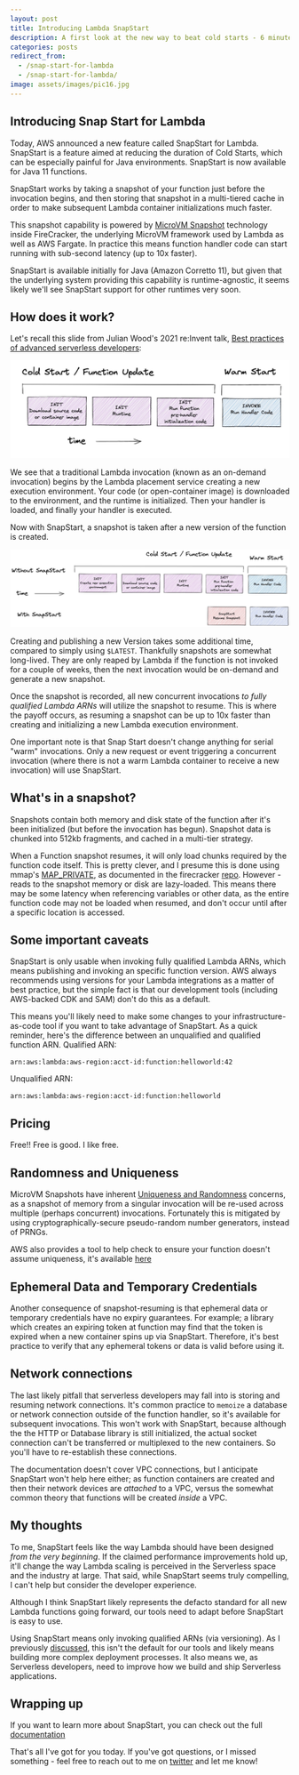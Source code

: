 ```yaml
---
layout: post
title: Introducing Lambda SnapStart
description: A first look at the new way to beat cold starts - 6 minutes
categories: posts
redirect_from:
  - /snap-start-for-lambda
  - /snap-start-for-lambda/
image: assets/images/pic16.jpg
---
```


## Introducing Snap Start for Lambda

Today, AWS announced a new feature called SnapStart for Lambda. SnapStart is a feature aimed at reducing the duration of Cold Starts, which can be especially painful for Java environments. SnapStart is now available for Java 11 functions.

SnapStart works by taking a snapshot of your function just before the invocation begins, and then storing that snapshot in a multi-tiered cache in order to make subsequent Lambda container initializations much faster.

This snapshot capability is powered by [MicroVM Snapshot](https://github.com/firecracker-microvm/firecracker/blob/main/docs/snapshotting/snapshot-support.md#about-microvm-snapshotting) technology inside FireCracker, the underlying MicroVM framework used by Lambda as well as AWS Fargate. In practice this means function handler code can start running with sub-second latency (up to 10x faster).

SnapStart is available initially for Java (Amazon Corretto 11), but given that the underlying system providing this capability is runtime-agnostic, it seems likely we'll see SnapStart support for other runtimes very soon.

## How does it work?

Let's recall this slide from Julian Wood's 2021 re:Invent talk, [Best practices of advanced serverless developers](https://www.youtube.com/watch?v=dnFm6MlPnco):

<span class="image fit"><a href ="/assets/images/cold_start.jpg" target="_blank"><img src="/assets/images/cold_start.jpg" alt ="Julian talking about Cold Starts"></a></span>

We see that a traditional Lambda invocation (known as an on-demand invocation) begins by the Lambda placement service creating a new execution environment. Your code (or open-container image) is downloaded to the environment, and the runtime is initialized. Then your handler is loaded, and finally your handler is executed.

Now with SnapStart, a snapshot is taken after a new version of the function is created.

<span class="image fit"><a href ="/assets/images/snapstart_now.jpg" target="_blank"><img src="/assets/images/snapstart_now.jpg" alt ="SnapStart vs Cold Start"></a></span>

Creating and publishing a new Version takes some additional time, compared to simply using `$LATEST`. Thankfully snapshots are somewhat long-lived. They are only reaped by Lambda if the function is not invoked for a couple of weeks, then the next invocation would be on-demand and generate a new snapshot.

Once the snapshot is recorded, all new concurrent invocations _to fully qualified Lambda ARNs_ will utilize the snapshot to resume. This is where the payoff occurs, as resuming a snapshot can be up to 10x faster than creating and initializing a new Lambda execution environment.

One important note is that Snap Start doesn't change anything for serial "warm" invocations. Only a new request or event triggering a concurrent invocation (where there is not a warm Lambda container to receive a new invocation) will use SnapStart.

## What's in a snapshot?

Snapshots contain both memory and disk state of the function after it's been initialized (but before the invocation has begun). Snapshot data is chunked into 512kb fragments, and cached in a multi-tier strategy.

When a Function snapshot resumes, it will only load chunks required by the function code itself. This is pretty clever, and I presume this is done using mmap's [MAP_PRIVATE](https://man7.org/linux/man-pages/man2/mmap.2.html), as documented in the firecracker [repo](https://github.com/firecracker-microvm/firecracker/blob/main/docs/snapshotting/snapshot-support.md#about-microvm-snapshotting). However - reads to the snapshot memory or disk are lazy-loaded. This means there may be some latency when referencing variables or other data, as the entire function code may not be loaded when resumed, and don't occur until after a specific location is accessed.

## Some important caveats

SnapStart is only usable when invoking fully qualified Lambda ARNs, which means publishing and invoking an specific function version. AWS always recommends using versions for your Lambda integrations as a matter of best practice, but the simple fact is that our development tools (including AWS-backed CDK and SAM) don't do this as a default.

This means you'll likely need to make some changes to your infrastructure-as-code tool if you want to take advantage of SnapStart.
As a quick reminder, here's the difference between an unqualified and qualified function ARN.
Qualified ARN:

```
arn:aws:lambda:aws-region:acct-id:function:helloworld:42
```

Unqualified ARN:

```
arn:aws:lambda:aws-region:acct-id:function:helloworld
```

## Pricing

Free!! Free is good. I like free.

## Randomness and Uniqueness

MicroVM Snapshots have inherent [Uniqueness and Randomness](https://github.com/firecracker-microvm/firecracker/blob/main/docs/snapshotting/random-for-clones.md) concerns, as a snapshot of memory from a singular invocation will be re-used across multiple (perhaps concurrent) invocations. Fortunately this is mitigated by using cryptographically-secure pseudo-random number generators, instead of PRNGs.

AWS also provides a tool to help check to ensure your function doesn't assume uniqueness, it's available [here](https://docs.aws.amazon.com/lambda/latest/dg/snapstart-uniqueness.html)

## Ephemeral Data and Temporary Credentials

Another consequence of snapshot-resuming is that ephemeral data or temporary credentials have no expiry guarantees. For example; a library which creates an expiring token at function may find that the token is expired when a new container spins up via SnapStart. Therefore, it's best practice to verify that any ephemeral tokens or data is valid before using it.

## Network connections

The last likely pitfall that serverless developers may fall into is storing and resuming network connections. It's common practice to `memoize` a database or network connection outside of the function handler, so it's available for subsequent invocations. This won't work with SnapStart, because although the the HTTP or Database library is still initialized, the actual socket connection can't be transferred or multiplexed to the new containers. So you'll have to re-establish these connections.

The documentation doesn't cover VPC connections, but I anticipate SnapStart won't help here either; as function containers are created and then their network devices are _attached_ to a VPC, versus the somewhat common theory that functions will be created _inside_ a VPC.

## My thoughts

To me, SnapStart feels like the way Lambda should have been designed _from the very beginning_. If the claimed performance improvements hold up, it'll change the way Lambda scaling is perceived in the Serverless space and the industry at large. That said, while SnapStart seems truly compelling, I can't help but consider the developer experience.

Although I think SnapStart likely represents the defacto standard for all new Lambda functions going forward, our tools need to adapt before SnapStart is easy to use.

Using SnapStart means only invoking qualified ARNs (via versioning). As I previously [discussed](https://dev.to/aws-builders/serverless-tools-cut-both-ways-7o2), this isn't the default for our tools and likely means building more complex deployment processes. It also means we, as Serverless developers, need to improve how we build and ship Serverless applications.

## Wrapping up

If you want to learn more about SnapStart, you can check out the full [documentation](https://docs.aws.amazon.com/lambda/latest/dg/snapstart.html)

That's all I've got for you today. If you've got questions, or I missed something - feel free to reach out to me on [twitter](https://twitter.com/astuyve) and let me know!
